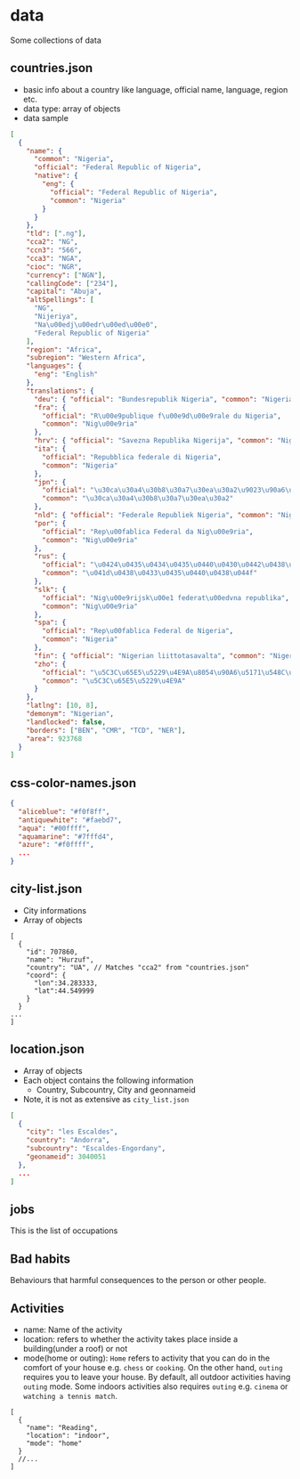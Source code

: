 # data

Some collections of data

## countries.json

- basic info about a country like language, official name, language, region etc.
- data type: array of objects
- data sample

```json
[
  {
    "name": {
      "common": "Nigeria",
      "official": "Federal Republic of Nigeria",
      "native": {
        "eng": {
          "official": "Federal Republic of Nigeria",
          "common": "Nigeria"
        }
      }
    },
    "tld": [".ng"],
    "cca2": "NG",
    "ccn3": "566",
    "cca3": "NGA",
    "cioc": "NGR",
    "currency": ["NGN"],
    "callingCode": ["234"],
    "capital": "Abuja",
    "altSpellings": [
      "NG",
      "Nijeriya",
      "Na\u00edj\u00edr\u00ed\u00e0",
      "Federal Republic of Nigeria"
    ],
    "region": "Africa",
    "subregion": "Western Africa",
    "languages": {
      "eng": "English"
    },
    "translations": {
      "deu": { "official": "Bundesrepublik Nigeria", "common": "Nigeria" },
      "fra": {
        "official": "R\u00e9publique f\u00e9d\u00e9rale du Nigeria",
        "common": "Nig\u00e9ria"
      },
      "hrv": { "official": "Savezna Republika Nigerija", "common": "Nigerija" },
      "ita": {
        "official": "Repubblica federale di Nigeria",
        "common": "Nigeria"
      },
      "jpn": {
        "official": "\u30ca\u30a4\u30b8\u30a7\u30ea\u30a2\u9023\u90a6\u5171\u548c\u56fd",
        "common": "\u30ca\u30a4\u30b8\u30a7\u30ea\u30a2"
      },
      "nld": { "official": "Federale Republiek Nigeria", "common": "Nigeria" },
      "por": {
        "official": "Rep\u00fablica Federal da Nig\u00e9ria",
        "common": "Nig\u00e9ria"
      },
      "rus": {
        "official": "\u0424\u0435\u0434\u0435\u0440\u0430\u0442\u0438\u0432\u043d\u0430\u044f \u0420\u0435\u0441\u043f\u0443\u0431\u043b\u0438\u043a\u0430 \u041d\u0438\u0433\u0435\u0440\u0438\u044f",
        "common": "\u041d\u0438\u0433\u0435\u0440\u0438\u044f"
      },
      "slk": {
        "official": "Nig\u00e9rijsk\u00e1 federat\u00edvna republika",
        "common": "Nig\u00e9ria"
      },
      "spa": {
        "official": "Rep\u00fablica Federal de Nigeria",
        "common": "Nigeria"
      },
      "fin": { "official": "Nigerian liittotasavalta", "common": "Nigeria" },
      "zho": {
        "official": "\u5C3C\u65E5\u5229\u4E9A\u8054\u90A6\u5171\u548C\u56FD",
        "common": "\u5C3C\u65E5\u5229\u4E9A"
      }
    },
    "latlng": [10, 8],
    "demonym": "Nigerian",
    "landlocked": false,
    "borders": ["BEN", "CMR", "TCD", "NER"],
    "area": 923768
  }
]
```

## css-color-names.json

```json
{
  "aliceblue": "#f0f8ff",
  "antiquewhite": "#faebd7",
  "aqua": "#00ffff",
  "aquamarine": "#7fffd4",
  "azure": "#f0ffff",
  ...
}
```

## city-list.json

- City informations
- Array of objects

```jsonc
[
  {
    "id": 707860,
    "name": "Hurzuf",
    "country": "UA", // Matches "cca2" from "countries.json"
    "coord": {
      "lon":34.283333,
      "lat":44.549999
    }
  }
...
]
```

## location.json

- Array of objects
- Each object contains the following information
  - Country, Subcountry, City and geonnameid
- Note, it is not as extensive as `city_list.json`

```json
[
  {
    "city": "les Escaldes",
    "country": "Andorra",
    "subcountry": "Escaldes-Engordany",
    "geonameid": 3040051
  },
  ...
]
```

## jobs

This is the list of occupations

## Bad habits

Behaviours that harmful consequences to the person or other people.

## Activities

- name: Name of the activity
- location: refers to whether the activity takes place inside a building(under a roof) or not
- mode(home or outing): `Home` refers to activity that you can do in the comfort of your house e.g. `chess` or `cooking`. On the other hand, `outing` requires you to leave your house. By default, all outdoor activities having `outing` mode. Some indoors activities also requires `outing` e.g. `cinema` or `watching a tennis match`.

```jsonc
[
  {
    "name": "Reading",
    "location": "indoor",
    "mode": "home"
  }
  //...
]
```
